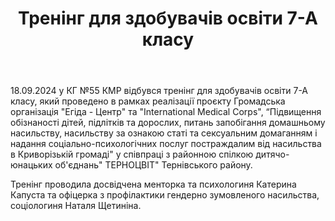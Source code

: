 ﻿---
title: Тренінг для здобувачів освіти 7-А класу
---

18.09.2024 у КГ №55 КМР відбувся тренінг для здобувачів освіти 7-А класу, який проведено в рамках реалізації проєкту Громадська організація "Егіда - Центр" та "International Medical Corps", “Підвищення обізнаності дітей, підлітків та дорослих, питань запобігання домашньому насильству, насильству за ознакою статі та сексуальним домаганням і надання соціально-психологічних послуг постраждалим від насильства в Криворізькій громаді" у співпраці з районною спілкою дитячо-юнацьких об'єднань" ТЕРНОЦВІТ" Тернівського району.

Тренінг проводила досвідчена менторка та психологиня Катерина Капуста та офіцерка з профілактики гендерно зумовленого насильства, соціологиня Наталя Щетиніна.

<slideshow />
